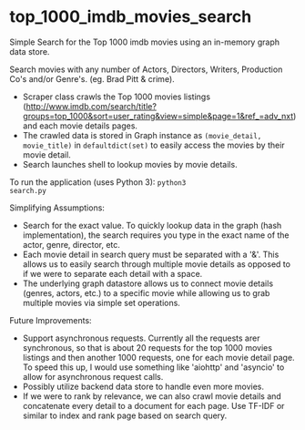 # top_1000_imdb_movies_search
Simple Search for the Top 1000 imdb movies using an in-memory graph data store.

Search movies with any number of Actors, Directors, Writers, Production Co's and/or Genre's. (eg. Brad Pitt & crime).

- Scraper class crawls the Top 1000 movies listings (http://www.imdb.com/search/title?groups=top_1000&sort=user_rating&view=simple&page=1&ref_=adv_nxt) and each movie details pages. 
- The crawled data is stored in Graph instance as <code>(movie_detail, movie_title)</code> in <code>defaultdict(set)</code> to easily access the movies by their movie detail.
- Search launches shell to lookup movies by movie details. 

To run the application (uses Python 3):
<code>python3 search.py</code>

Simplifying Assumptions:
- Search for the exact value. To quickly lookup data in the graph (hash implementation), the search requires you type in the exact name of the actor, genre, director, etc.
- Each movie detail in search query must be separated with a '&'. This allows us to easily search through multiple movie details as opposed to if we were to separate each detail with a space.
- The underlying graph datastore allows us to connect movie details (genres, actors, etc.) to a specific movie while allowing us to grab multiple movies via simple set operations.

Future Improvements:
- Support asynchronous requests. Currently all the requests arer synchronous, so that is about 20 requests for the top 1000 movies listings and then another 1000 requests, one for each movie detail page. To speed this up, I would use something like 'aiohttp' and 'asyncio' to allow for asynchronous request calls.
- Possibly utilize backend data store to handle even more movies.
- If we were to rank by relevance, we can also crawl movie details and concatenate every detail to a document for each page. Use TF-IDF or similar to index and rank page based on search query.
